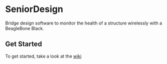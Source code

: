 SeniorDesign
=============

Bridge design software to monitor the health of a structure wirelessly with a BeagleBone Black.

Get Started
-------------
To get started, take a look at the [wiki](https://github.com/mpiannucci/SeniorDesign/wiki)